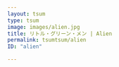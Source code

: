 ```yaml
---
layout: tsum
type: tsum
image: images/alien.jpg
title: リトル・グリーン・メン | Alien
permalink: tsumtsum/alien
ID: "alien"

---
```


